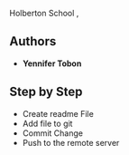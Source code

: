 
Holberton School , 

## Authors

* **Yennifer Tobon**

## Step by Step

* Create readme File
* Add file to git
* Commit Change
* Push to the remote server

